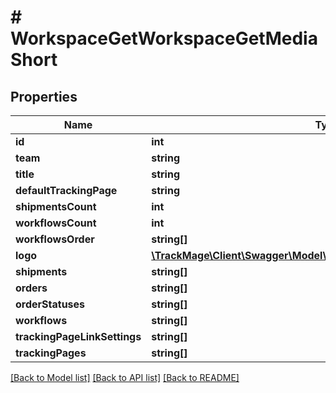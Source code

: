 # # WorkspaceGetWorkspaceGetMediaShort

## Properties

Name | Type | Description | Notes
------------ | ------------- | ------------- | -------------
**id** | **int** |  | [optional] 
**team** | **string** |  | 
**title** | **string** |  | 
**defaultTrackingPage** | **string** |  | 
**shipmentsCount** | **int** |  | [optional] 
**workflowsCount** | **int** |  | [optional] 
**workflowsOrder** | **string[]** |  | [optional] 
**logo** | [**\TrackMage\Client\Swagger\Model\MediaGetWorkspaceGetMediaShort**](MediaGetWorkspaceGetMediaShort.md) |  | [optional] 
**shipments** | **string[]** |  | [optional] 
**orders** | **string[]** |  | [optional] 
**orderStatuses** | **string[]** |  | [optional] 
**workflows** | **string[]** |  | [optional] 
**trackingPageLinkSettings** | **string[]** |  | [optional] 
**trackingPages** | **string[]** |  | [optional] 

[[Back to Model list]](../../README.md#documentation-for-models) [[Back to API list]](../../README.md#documentation-for-api-endpoints) [[Back to README]](../../README.md)


